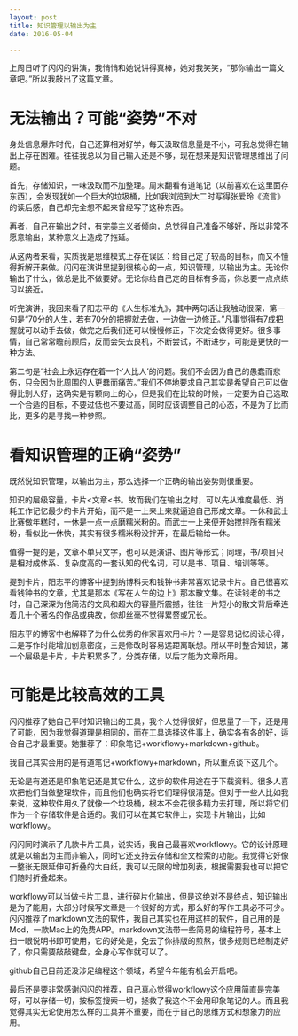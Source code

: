 ```yaml
---
layout: post
title: 知识管理以输出为主
date: 2016-05-04

---
```

上周日听了闪闪的讲演，我悄悄和她说讲得真棒，她对我笑笑，“那你输出一篇文章吧。”所以我敲出了这篇文章。
# 无法输出？可能“姿势”不对

身处信息爆炸时代，自己还算相对好学，每天汲取信息量是不小，可我总觉得在输出上存在困难。往往我总以为自己输入还是不够，现在想来是知识管理思维出了问题。

首先，存储知识，一味汲取而不加整理。周末翻看有道笔记（以前喜欢在这里面存东西），会发现犹如一个巨大的垃圾桶，比如我浏览到大二时写得张爱玲《流言》的读后感，自己却完全想不起来曾经写了这种东西。

再者，自己在输出之时，有完美主义者倾向，总觉得自己准备不够好，所以非常不愿意输出，某种意义上造成了拖延。

从这两者来看，实质我是思维模式上存在误区：给自己定了较高的目标，而又不懂得拆解开来做。闪闪在演讲里提到很核心的一点，知识管理，以输出为主。无论你输出了什么，做总是比不做要好。无论你给自己定的目标有多高，你总要一点点练习以接近。

听完演讲，我回来看了阳志平的《人生标准九》，其中两句话让我触动很深，第一句是“70分的人生，若有70分的把握就去做，一边做一边修正。”凡事觉得有7成把握就可以动手去做，做完之后我们还可以慢慢修正，下次定会做得更好。很多事情，自己常常瞻前顾后，反而会失去良机，不断尝试，不断进步，可能是更快的一种方法。

第二句是“社会上永远存在着一个‘人比人’的问题。我们不会因为自己的愚蠢而悲伤，只会因为比周围的人更蠢而痛苦。”我们不停地要求自己其实是希望自己可以做得比别人好，这确实是有颗向上的心，但是我们在比较的时候，一定要为自己选取一个合适的目标，不要过低也不要过高，同时应该调整自己的心态，不是为了比而比，更多的是寻找一种参照。
# 看知识管理的正确“姿势”

既然说知识管理，以输出为主，那么选择一个正确的输出姿势则很重要。

知识的层级容量，卡片<文章<书。故而我们在输出之时，可以先从难度最低、消耗工作记忆最少的卡片开始，而不是一上来上来就逼迫自己形成文章。一休和武士比赛做年糕时，一休是一点一点磨糯米粉的。而武士一上来便开始搅拌所有糯米粉，看似比一休快，其实有很多糯米粉没拌开，在最后输给一休。

值得一提的是，文章不单只文字，也可以是演讲、图片等形式；同理，书/项目只是相对成体系、复杂度高的一套认知的代名词，可以是书、项目、培训等等。

提到卡片，阳志平的博客中提到纳博科夫和钱钟书非常喜欢记录卡片。自己很喜欢看钱钟书的文章，尤其是那本《写在人生的边上》那本散文集。在读钱老的书之时，自己深深为他简洁的文风和超大的容量所震撼，往往一片短小的散文背后牵连着几十个著名的作品或典故，你却丝毫不觉得累赘或冗长。

阳志平的博客中也解释了为什么优秀的作家喜欢用卡片？一是容易记忆阅读心得，二是写作时能增加创意密度，三是修改时容易远距离联想。所以平时整合知识，第一个层级是卡片，卡片积累多了，分类存储，以后才能为文章所用。
# 可能是比较高效的工具

闪闪推荐了她自己平时知识输出的工具，我个人觉得很好，但思量了一下，还是用了可能，因为我觉得道理是相同的，而在工具选择这件事上，确实各有各的好，适合自己才最重要。她推荐了：印象笔记+workflowy+markdown+github。

我自己其实会用的是有道笔记+workflowy+markdown，所以重点谈下这几个。

无论是有道还是印象笔记还是其它什么，这步的软件用途在于下载资料。很多人喜欢把他们当做整理软件，而且他们也确实将它们理得很清楚。但对于一些人比如我来说，这种软件用久了就像一个垃圾桶，根本不会花很多精力去打理，所以将它们作为一个存储软件是合适的。我们可以在其它软件上，实现卡片输出，比如workflowy。

闪闪同时演示了几款卡片工具，说实话，我自己最喜欢workflowy。它的设计原理就是以输出为主而非输入，同时它还支持云存储和全文检索的功能。我觉得它好像一整张无限延伸可折叠的大白纸，我可以无限的增加列表，根据需要我也可以把它们随时折叠起来。

workflowy可以当做卡片工具，进行碎片化输出，但是这绝对不是终点，知识输出是为了能用，大部分时候写文章是一个很好的方式，那么好的写作工具必不可少。闪闪推荐了markdown文法的软件，我自己其实也在用这样的软件，自己用的是Mod，一款Mac上的免费APP。markdown文法带一些简易的编程符号，基本上扫一眼说明书即可使用，它的好处是，免去了你排版的煎熬，很多规则已经制定好了，你只需要敲敲键盘，全身心写作就可以了。

github自己目前还没涉足编程这个领域，希望今年能有机会开启吧。

最后还是要非常感谢闪闪的推荐，自己真心觉得workflowy这个应用简直是完美呀，可以存储一切，按标签搜索一切，拯救了我这个不会用印象笔记的人。而且我觉得其实无论使用怎么样的工具并不重要，而在于自己的思维方式和想象力的应用。
